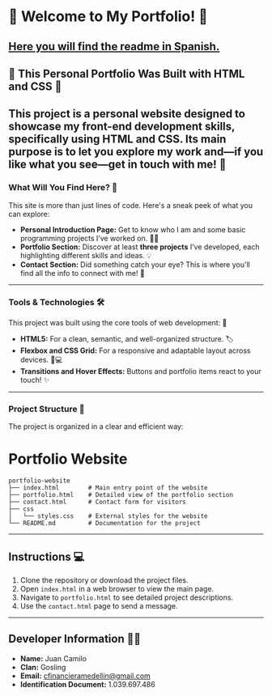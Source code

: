 # 🚀 Welcome to My Portfolio! 🚀

[Here you will find the readme in Spanish.](https://github.com/juanvilla05/RIWI-TEST-PORTFOLIO/blob/013ef65fa7fc9789e8af2a3c82edb8e2d319de54/README.md)
---
## 🌟 This Personal Portfolio Was Built with HTML and CSS 🌟

This project is a **personal website** designed to showcase my front-end development skills, specifically using **HTML and CSS**. Its main purpose is to let you explore my work and—if you like what you see—get in touch with me! 📩
---
### What Will You Find Here? 🤔

This site is more than just lines of code. Here's a sneak peek of what you can explore:

* **Personal Introduction Page:** Get to know who I am and some basic programming projects I’ve worked on. 🙋‍♂️  
* **Portfolio Section:** Discover at least **three projects** I’ve developed, each highlighting different skills and ideas. 💡  
* **Contact Section:** Did something catch your eye? This is where you'll find all the info to connect with me! 🤝  
---
### Tools & Technologies 🛠️

This project was built using the core tools of web development: 🎨

* **HTML5:** For a clean, semantic, and well-organized structure. 🏷️  
* **Flexbox and CSS Grid:** For a responsive and adaptable layout across devices. 📱💻  
* **Transitions and Hover Effects:** Buttons and portfolio items react to your touch! ✨  
---
### Project Structure 📂

The project is organized in a clear and efficient way:
# Portfolio Website

```
portfolio-website
├── index.html        # Main entry point of the website
├── portfolio.html    # Detailed view of the portfolio section
├── contact.html      # Contact form for visitors
├── css
│   └── styles.css    # External styles for the website
└── README.md         # Documentation for the project
```
---
## Instructions 💻 
1. Clone the repository or download the project files.
2. Open `index.html` in a web browser to view the main page.
3. Navigate to `portfolio.html` to see detailed project descriptions.
4. Use the `contact.html` page to send a message.
---
## Developer Information 🙋‍♂️
- **Name:** Juan Camilo
- **Clan:** Gosling
- **Email:** cfinancieramedellin@gmail.com
- **Identification Document:** 1.039.697.486


